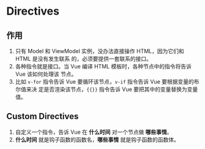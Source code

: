 # Directives

## 作用
1. 只有 Model 和 ViewModel 实例，没办法直接操作 HTML，因为它们和 HTML 是没有发生联系
的，必须要提供一套联系的接口。
2. 各种指令就是接口。当 Vue 编译 HTML 模板时，各种节点中的指令将告诉 Vue 该如何处理该
节点。
3. 比如 `v-for` 指令告诉 Vue 要循环该节点，`v-if` 指令告诉 Vue 要根据变量的布尔值来决
定是否渲染该节点，`{{}}` 指令告诉 Vue 要把其中的变量替换为变量值。


## Custom Directives
1. 自定义一个指令，告诉 Vue 在 **什么时间** 对一个节点做 **哪些事情**。
2. **什么时间** 就是钩子函数的函数名，**哪些事情** 就是钩子函数的函数体。
